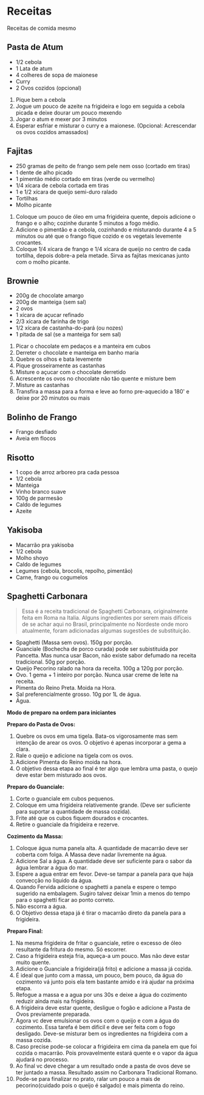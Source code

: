 # Receitas
Receitas de comida mesmo

## Pasta de Atum
* 1/2 cebola
* 1 Lata de atum
* 4 colheres de sopa de maionese
* Curry
* 2 Ovos cozidos (opcional)
1. Pique bem a cebola
2. Jogue um pouco de azeite na frigideira e logo em seguida a cebola picada e deixe dourar um pouco mexendo
3. Jogar o atum e mexer por 3 minutos
4. Esperar esfriar e misturar o curry e a maionese. (Opcional: Acrescendar os ovos cozidos amassados)

## Fajitas
* 250 gramas de peito de frango sem pele nem osso (cortado em tiras)
* 1 dente de alho picado
* 1 pimentão médio cortado em tiras (verde ou vermelho)
* 1/4 xícara de cebola cortada em tiras
* 1 e 1/2 xícara de queijo semi-duro ralado
* Tortilhas
* Molho picante
1. Coloque um pouco de óleo em uma frigideira quente, depois adicione o frango e o alho; cozinhe durante 5 minutos a fogo médio.
2. Adicione o pimentão e a cebola, cozinhando e misturando durante 4 a 5 minutos ou até que o frango fique cozido e os vegetais levemente crocantes.
3. Coloque 1/4 xícara de frango e 1/4 xícara de queijo no centro de cada tortilha, depois dobre-a pela metade. Sirva as fajitas mexicanas junto com o molho picante.

## Brownie 

* 200g de chocolate amargo
* 200g de manteiga (sem sal)
* 2 ovos
* 1 xícara de açucar refinado
* 2/3 xícara de farinha de trigo
* 1/2 xícara de castanha-do-pará (ou nozes)
* 1 pitada de sal (se a manteiga for sem sal)

1. Picar o chocolate em pedaços e a manteira em cubos
2. Derreter o chocolate e manteiga em banho maria
3. Quebre os olhos e bata levemente
4. Pique grosseiramente as castanhas
5. Misture o açucar com o chocolate derretido
6. Acrescente os ovos no chocolate não tão quente e misture bem
7. Misture as castanhas
8. Transfira a massa para a forma e leve ao forno pre-aquecido a 180' e deixe por 20 minutos ou mais

## Bolinho de Frango
* Frango desfiado
* Aveia em flocos

## Risotto
* 1 copo de arroz arboreo pra cada pessoa
* 1/2 cebola
* Manteiga
* Vinho branco suave
* 100g de parmesão
* Caldo de legumes
* Azeite

## Yakisoba
* Macarrão pra yakisoba
* 1/2 cebola
* Molho shoyo
* Caldo de legumes
* Legumes (cebola, brocolis, repolho, pimentão)
* Carne, frango ou cogumelos

## Spaghetti Carbonara
> Essa é a receita tradicional de Spaghetti Carbonara, originalmente feita em Roma na Italia.
Alguns ingredientes por serem mais difíceis de se achar aqui no Brasil, principalmente no Nordeste onde moro atualmente, foram adicionadas algumas sugestões de substituição. 

* Spaghetti (Massa sem ovos). 150g por porção.
* Guanciale (Bochecha de porco curada) pode ser subistituida por Pancetta. Mas nunca usar Bacon, não existe sabor defumado na receita tradicional. 50g por porção.
* Queijo Pecorino ralado na hora da receita. 100g a 120g por porção.
* Ovo. 1 gema + 1 inteiro por porção. Nunca usar creme de leite na receita.
* Pimenta do Reino Preta. Moida na Hora. 
* Sal preferencialmente grosso. 10g por 1L de água.
* Água.

**Modo de preparo na ordem para iniciantes**

**Preparo do Pasta de Ovos:**
1. Quebre os ovos em uma tigela. Bata-os vigorosamente mas sem intenção de arear os ovos. O objetivo é apenas incorporar a gema a clara.
2. Rale o queijo e adicione na tigela com os ovos. 
3. Adicione Pimenta do Reino moida na hora.
4. O objetivo dessa etapa ao final é ter algo que lembra uma pasta, o quejo deve estar bem misturado aos ovos.

**Preparo do Guanciale:**
1. Corte o guanciale em cubos pequenos.
2. Coloque em uma frigideira relativemente grande. (Deve ser suficiente para suportar a quantidade de massa cozida).
3. Frite até que os cubos fiquem dourados e crocantes.
4. Retire o guanciale da frigideira e rezerve.

**Cozimento da Massa:**
1. Coloque água numa panela alta. A quantidade de macarrão deve ser coberta com folga. A Massa deve nadar livremente na água.
2. Adicione Sal a água. A quantidade deve ser suficiente para o sabor da água lembrar a água do mar.
3. Espere a agua entrar em fevor. Deve-se tampar a panela para que haja convecção no liquido da água.
4. Quando Fervida adicione o spaghetti a panela e espere o tempo sugerido na embalagem. Sugiro talvez deixar 1min a menos do tempo para o spaghetti ficar ao ponto correto.
5. Não escorra a água.
6. O Objetivo dessa etapa já é tirar o macarrão direto da panela para a frigideira.

**Preparo Final:**
1. Na mesma frigideira de fritar o guanciale, retire o excesso de óleo resultante da fritura do mesmo. Só escorrer.
2. Caso a frigideira esteja fria, aqueça-a um pouco. Mas não deve estar muito quente.
3. Adicione o Guanciale a frigideira(já frito) e adicione a massa já cozida. 
4. É ideal que junto com a massa, um pouco, bem pouco, da água do cozimento vá junto pois ela tem bastante amido e irá ajudar na próxima etapa.
5. Refogue a massa e a agua por uns 30s e deixe a água do cozimento reduzir ainda mais na frigideira.
6. A frigideira deve estar quente, desligue o fogão e adicione a Pasta de Ovos previamente preparada.
7. Agora vc deve emulsionar os ovos com o queijo e com a água do cozimento. Essa tarefa é bem dificil e deve ser feita com o fogo desligado. Deve-se misturar bem os ingredientes na frigideira com a massa cozida.
8. Caso precise pode-se colocar a frigideira em cima da panela em que foi cozida o macarrão. Pois provavelmente estará quente e o vapor da água ajudará no processo.
9. Ao final vc deve chegar a um resultado onde a pasta de ovos deve se ter juntado a massa. Resultado assim no Carbonara Tradicional Romano.
10. Pode-se para finalizar no prato, ralar um pouco a mais de pecorino(cuidado pois o queijo é salgado) e mais pimenta do reino.
